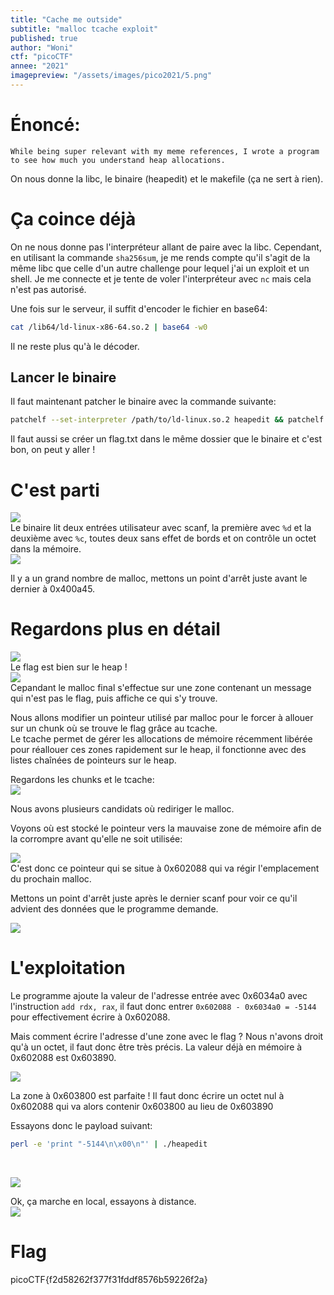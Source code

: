 ```yaml
---
title: "Cache me outside"
subtitle: "malloc tcache exploit"
published: true
author: "Woni"
ctf: "picoCTF"
annee: "2021"
imagepreview: "/assets/images/pico2021/5.png"
---
```


# Énoncé:
```
While being super relevant with my meme references, I wrote a program to see how much you understand heap allocations.
```
On nous donne la libc, le binaire (heapedit) et le makefile (ça ne sert à rien).

# Ça coince déjà
On ne nous donne pas l'interpréteur allant de paire avec la libc. Cependant, en utilisant la commande `sha256sum`, je me rends compte qu'il s'agit de la même libc que celle d'un autre challenge pour lequel j'ai un exploit et un shell. Je me connecte et je tente de voler l'interpréteur avec `nc` mais cela n'est pas autorisé.

Une fois sur le serveur, il suffit d'encoder le fichier en base64:
```sh
cat /lib64/ld-linux-x86-64.so.2 | base64 -w0
```
Il ne reste plus qu'à le décoder.

## Lancer le binaire

Il faut maintenant patcher le binaire avec la commande suivante:<br>
```sh
patchelf --set-interpreter /path/to/ld-linux.so.2 heapedit && patchelf --set-rpath /path/to/folder/with/libc.so.6/ heapedit
```

Il faut aussi se créer un flag.txt dans le même dossier que le binaire et c'est bon, on peut y aller !

# C'est parti

![](/assets/images/pico2021/1.png)<br>
Le binaire lit deux entrées utilisateur avec scanf, la première avec `%d` et la deuxième avec `%c`, toutes deux sans effet de bords et on contrôle un octet dans la mémoire. <br>
![](/assets/images/pico2021/2.png) <br>

Il y a un grand nombre de malloc, mettons un point d'arrêt juste avant le dernier à 0x400a45.

# Regardons plus en détail
![](/assets/images/pico2021/3.png)<br>
Le flag est bien sur le heap !<br>
![](/assets/images/pico2021/4.png) <br>
Cepandant le malloc final s'effectue sur une zone contenant un message qui n'est pas le flag, puis affiche ce qui s'y trouve.

Nous allons modifier un pointeur utilisé par malloc pour le forcer à allouer sur un chunk où se trouve le flag grâce au tcache.
<br>
Le tcache permet de gérer les allocations de mémoire récemment libérée pour réallouer ces zones rapidement sur le heap, il fonctionne avec des listes chaînées de pointeurs sur le heap.

Regardons les chunks et le tcache:<br>
![](/assets/images/pico2021/5.png) <br>

Nous avons plusieurs candidats où rediriger le malloc.

Voyons où est stocké le pointeur vers la mauvaise zone de mémoire afin de la corrompre avant qu'elle ne soit utilisée: <br>

![](/assets/images/pico2021/6.png) <br>
C'est donc ce pointeur qui se situe à 0x602088 qui va régir l'emplacement du prochain malloc.

Mettons un point d'arrêt juste après le dernier scanf pour voir ce qu'il advient des données que le programme demande.
<br>

![](/assets/images/pico2021/7.png) <br>

# L'exploitation

Le programme ajoute la valeur de l'adresse entrée avec 0x6034a0 avec l'instruction `add rdx, rax`, il faut donc entrer `0x602088 - 0x6034a0 = -5144` pour effectivement écrire à 0x602088.

Mais comment écrire l'adresse d'une zone avec le flag ? Nous n'avons droit qu'à un octet, il faut donc être très précis.
La valeur déjà en mémoire à 0x602088 est 0x603890.
<br>

![](/assets/images/pico2021/5.png)

La zone à 0x603800 est parfaite !
Il faut donc écrire un octet nul à 0x602088 qui va alors contenir 0x603800 au lieu de 0x603890

Essayons donc le payload suivant:
```sh
perl -e 'print "-5144\n\x00\n"' | ./heapedit
```
<br>

![](/assets/images/pico2021/8.png) <br>

Ok, ça marche en local, essayons à distance. <br>
![](/assets/images/pico2021/9.png)

# Flag
picoCTF{f2d58262f377f31fddf8576b59226f2a}
